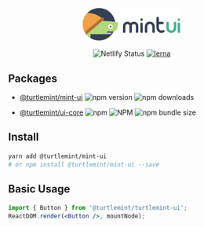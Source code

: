 <div align="center">
  <a href="http://turtlemint-ui.netlify.com">
    <img width="200" src="packages/components/public/mintui-logo.svg">
  </a>
</div>

<div align="center">

![Netlify Status](https://img.shields.io/netlify/f808dfbe-b589-4cca-8149-3a169f9f44bb) [![lerna](https://img.shields.io/badge/maintained%20with-lerna-cc00ff.svg)](https://lernajs.io/)

</div>

## Packages

- [@turtlemint/mint-ui](https://github.com/turtlemint/mint-ui/tree/master/packages/components) ![npm version](https://img.shields.io/npm/v/@turtlemint/turtlemint-ui) ![npm downloads](https://img.shields.io/npm/dw/@turtlemint/turtlemint-ui)

- [@turtlemint/ui-core](https://github.com/turtlemint/mint-ui/tree/master/packages/ui-core) ![npm](https://img.shields.io/npm/v/@turtlemint/ui-core.svg) ![NPM](https://img.shields.io/npm/l/@turtlemint/ui-core.svg) ![npm bundle size](https://img.shields.io/bundlephobia/min/@turtlemint/ui-core.svg) 

## Install

```bash
yarn add @turtlemint/mint-ui
# or npm install @turtlemint/mint-ui --save
```


## Basic Usage

```jsx
import { Button } from '@turtlemint/turtlemint-ui';
ReactDOM.render(<Button />, mountNode);
```

